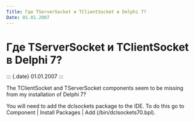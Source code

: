 ```yaml
---
Title: Где TServerSocket и TClientSocket в Delphi 7?
Date: 01.01.2007
---
```



Где TServerSocket и TClientSocket в Delphi 7?
=============================================

::: {.date}
01.01.2007
:::

The TClientSocket and TServerSocket components seem to be missing from
my installation of Delphi 7?

You will need to add the dclsockets package to the IDE. To do this go to
Component \| Install Packages \| Add (/bin/dclsockets70.bpl). 

